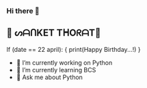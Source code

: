### Hi there 👋
👑 ᔕᗩᑎKET TᕼOᖇᗩT👑
-----------------------------------------
If (date == 22 april):
{
print(Happy Birthday...!)
}
- 🔭 I’m currently working on Python 
- 🌱 I’m currently learning BCS
- 💬 Ask me about Python

